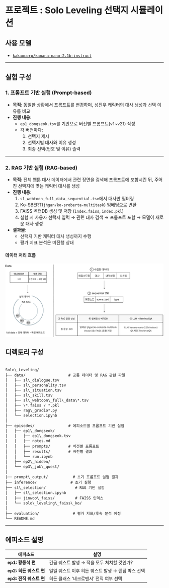 

# 프로젝트 : Solo Leveling 선택지 시뮬레이션

## 사용 모델
- [`kakaocorp/kanana-nano-2.1b-instruct`](https://huggingface.co/kakaocorp/kanana-nano-2.1b-instruct)

---

## 실험 구성

### 1. 프롬프트 기반 실험 (Prompt-based)
- **목적**: 동일한 상황에서 프롬프트를 변경하며, 성진우 캐릭터의 대사 생성과 선택 이유를 비교
- **진행 내용**:
  - `ep1_dongseok.tsv`를 기반으로 버전별 프롬프트(v1~v21) 작성
  - 각 버전마다:
    1. 선택지 제시
    2. 선택지별 대사와 이유 생성
    3. 최종 선택(번호 및 이유) 출력

---

### 2. RAG 기반 실험 (RAG-based)
- **목적**: 전체 웹툰 대사 데이터에서 관련 장면을 검색해 프롬프트에 포함시킨 뒤, 주어진 선택지에 맞는 캐릭터 대사를 생성
- **진행 내용**:
  1. `sl_webtoon_full_data_sequential.tsv`에서 대사만 필터링
  2. Ko-SBERT(`jhgan/ko-sroberta-multitask`) 임베딩으로 변환
  3. FAISS 벡터DB 생성 및 저장 (`index.faiss`, `index.pkl`)
  4. 실험 시 사용자 선택지 입력 → 관련 대사 검색 → 프롬프트 포함 → 모델이 새로운 대사 생성
- **결과물**:
  - 선택지 기반 캐릭터 대사 생성까지 수행  
  - 평가 지표 분석은 미진행 상태
#### 데이터 처리 흐름
![RAG Data Flow](images/image%20(2).png)

## 디렉토리 구성

```

Solo\_Leveling/
├── data/                   # 공통 데이터 및 RAG 관련 파일
│   ├── sl\_dialogue.tsv
│   ├── sl\_personality.tsv
│   ├── sl\_situation.tsv
│   ├── sl\_skill.tsv
│   ├── sl\_webtoon\_full\_data\*.tsv
│   ├── \*.faiss / *.pkl
│   ├── rag\_gradio*.py
│   └── selection.ipynb
│
├── episodes/               # 에피소드별 프롬프트 기반 실험
│   ├── ep1\_dongseok/
│   │   ├── ep1\_dongseok.tsv
│   │   ├── notes.md
│   │   ├── prompts/        # 버전별 프롬프트
│   │   ├── results/        # 버전별 결과
│   │   └── run.ipynb
│   ├── ep2\_hidden/
│   └── ep3\_job\_quest/
│
├── prompt\_output/           # 초기 프롬프트 실험 결과
├── inference/               # 초기 실행 
├── sl\_selection/             # RAG 기반 실험
│   ├── sl\_selection.ipynb
│   ├── jinwoo\_faiss/         # FAISS 인덱스
│   └── solo\_leveling\_faiss\_ko/
│
├── evaluation/               # 평가 지표/후속 분석 예정
└── README.md

```

---

## 에피소드 설명

| 에피소드 | 설명 |
|----------|------|
| **ep1: 황동석 편** | 긴급 퀘스트 발생 → 적을 모두 처치할 것인가? |
| **ep2: 히든 퀘스트 편** | 일일 퀘스트 이후 히든 퀘스트 발생 → 랜덤 박스 선택 |
| **ep3: 전직 퀘스트 편** | 히든 클래스 ‘네크로맨서’ 전직 여부 선택 |
```



